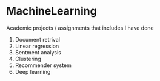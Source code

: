 # MachineLearning
Academic projects / assignments that includes I have done
  1. Document retrival
  2. Linear regression
  3. Sentment analysis
  4. Clustering
  5. Recommender system
  6. Deep learning
